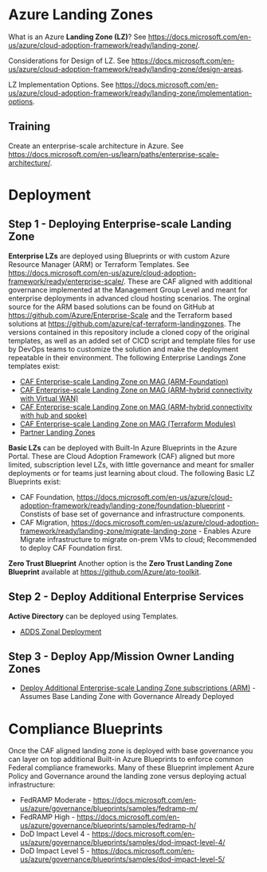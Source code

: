 # Azure Landing Zones
What is an Azure **Landing Zone (LZ)**? See https://docs.microsoft.com/en-us/azure/cloud-adoption-framework/ready/landing-zone/.

Considerations for Design of LZ.  See https://docs.microsoft.com/en-us/azure/cloud-adoption-framework/ready/landing-zone/design-areas.

LZ Implementation Options.  See https://docs.microsoft.com/en-us/azure/cloud-adoption-framework/ready/landing-zone/implementation-options.

## Training
Create an enterprise-scale architecture in Azure.  See https://docs.microsoft.com/en-us/learn/paths/enterprise-scale-architecture/.

# Deployment
## Step 1 - Deploying Enterprise-scale Landing Zone

**Enterprise LZs** are deployed using Blueprints or with custom Azure Resource Manager (ARM) or Terraform Templates.  See https://docs.microsoft.com/en-us/azure/cloud-adoption-framework/ready/enterprise-scale/.  These are CAF aligned with additional governance implemented at the Management Group Level and meant for enterprise deployments in advanced cloud hosting scenarios.  The orginal source for the ARM based solutions can be found on GitHub at https://github.com/Azure/Enterprise-Scale and the Terraform based solutions at https://github.com/azure/caf-terraform-landingzones.  The versions contained in this repository include a cloned copy of the original templates, as well as an added set of CICD script and template files for use by DevOps teams to customize the solution and make the deployment repeatable in their environment.  The following Enterprise Landings Zone templates exist:
* [CAF Enterprise-scale Landing Zone on MAG (ARM-Foundation)](Templates/ARM/es-foundation)
* [CAF Enterprise-scale Landing Zone on MAG (ARM-hybrid connectivity with Virtual WAN)](Templates/ARM/es-vwan)
* [CAF Enterprise-scale Landing Zone on MAG (ARM-hybrid connectivity with hub and spoke)](Templates/ARM/es-hubspoke)
* [CAF Enterprise-scale Landing Zone on MAG (Terraform Modules)](Templates/Terraform)
* [Partner Landing Zones](https://docs.microsoft.com/en-us/azure/cloud-adoption-framework/ready/landing-zone/partner-landing-zone)

**Basic LZs** can be deployed with Built-In Azure Blueprints in the Azure Portal.  These are Cloud Adoption Framework (CAF) aligned but more limited, subscription level LZs, with little governance and meant for smaller deployments or for teams just learning about cloud.  The following Basic LZ Blueprints exist: 
* CAF Foundation, https://docs.microsoft.com/en-us/azure/cloud-adoption-framework/ready/landing-zone/foundation-blueprint - Constists of base set of governance and infrastructure components.
* CAF Migration, https://docs.microsoft.com/en-us/azure/cloud-adoption-framework/ready/landing-zone/migrate-landing-zone - Enables Azure Migrate infrastructure to migrate on-prem VMs to cloud; Recommended to deploy CAF Foundation first.
  
**Zero Trust Blueprint**
Another option is the **Zero Trust Landing Zone Blueprint** available at https://github.com/Azure/ato-toolkit.

## Step 2 - Deploy Additional Enterprise Services

**Active Directory** can be deployed using Templates.
* [ADDS Zonal Deployment](Templates\entsvcs\adds\active-directory-new-domain-ha-2-dc-zones)

## Step 3 - Deploy App/Mission Owner Landing Zones

* [Deploy Additional Enterprise-scale Landing Zone subscriptions (ARM)](Templates/ARM/lzs) - Assumes Base Landing Zone with Governance Already Deployed

# Compliance Blueprints
Once the CAF aligned landing zone is deployed with base governance you can layer on top additional Built-in Azure Blueprints to enforce common Federal compliance frameworks.  Many of these Blueprint implement Azure Policy and Governance around the landing zone versus deploying actual infrastructure:
* FedRAMP Moderate - https://docs.microsoft.com/en-us/azure/governance/blueprints/samples/fedramp-m/
* FedRAMP High - https://docs.microsoft.com/en-us/azure/governance/blueprints/samples/fedramp-h/
* DoD Impact Level 4 - https://docs.microsoft.com/en-us/azure/governance/blueprints/samples/dod-impact-level-4/
* DoD Impact Level 5 - https://docs.microsoft.com/en-us/azure/governance/blueprints/samples/dod-impact-level-5/






 

